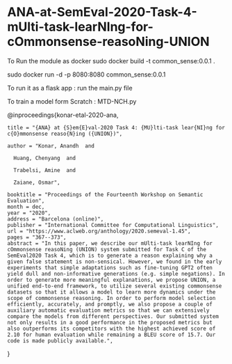 # ANA-at-SemEval-2020-Task-4-mUlti-task-learNIng-for-cOmmonsense-reasoNing-UNION
 

To Run the module as docker 
sudo docker build -t common_sense:0.0.1 .

sudo docker run -d -p 8080:8080 common_sense:0.0.1

To run it as a flask app : run the main.py file

To train a model form Scratch : MTD-NCH.py 

@inproceedings{konar-etal-2020-ana,

    title = "{ANA} at {S}em{E}val-2020 Task 4: {MU}lti-task lear{NI}ng for c{O}mmonsense reaso{N}ing ({UNION})",
    
    author = "Konar, Anandh  and
      
      Huang, Chenyang  and
      
      Trabelsi, Amine  and
      
      Zaiane, Osmar",
    
    booktitle = "Proceedings of the Fourteenth Workshop on Semantic Evaluation",
    month = dec,
    year = "2020",
    address = "Barcelona (online)",
    publisher = "International Committee for Computational Linguistics",
    url = "https://www.aclweb.org/anthology/2020.semeval-1.45",
    pages = "367--373",
    abstract = "In this paper, we describe our mUlti-task learNIng for cOmmonsense reasoNing (UNION) system submitted for Task C of the SemEval2020 Task 4, which is to generate a reason explaining why a given false statement is non-sensical. However, we found in the early experiments that simple adaptations such as fine-tuning GPT2 often yield dull and non-informative generations (e.g. simple negations). In order to generate more meaningful explanations, we propose UNION, a unified end-to-end framework, to utilize several existing commonsense datasets so that it allows a model to learn more dynamics under the scope of commonsense reasoning. In order to perform model selection efficiently, accurately, and promptly, we also propose a couple of auxiliary automatic evaluation metrics so that we can extensively compare the models from different perspectives. Our submitted system not only results in a good performance in the proposed metrics but also outperforms its competitors with the highest achieved score of 2.10 for human evaluation while remaining a BLEU score of 15.7. Our code is made publicly available.",
}
